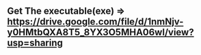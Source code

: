 ## Get The executable(exe) => https://drive.google.com/file/d/1nmNjv-y0HMtbQXA8T5_8YX3O5MHA06wl/view?usp=sharing
